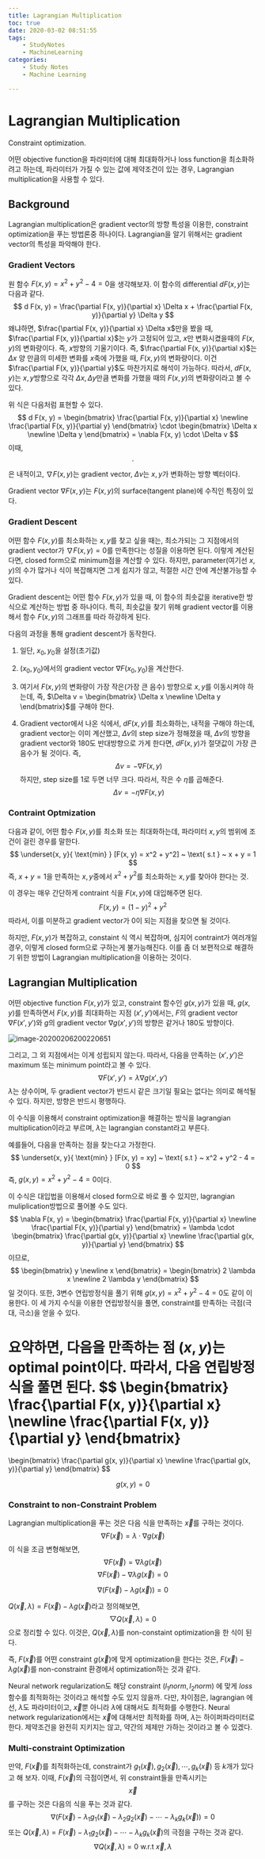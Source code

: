 ```yaml
---
title: Lagrangian Multiplication
toc: true
date: 2020-03-02 08:51:55
tags:
	- StudyNotes
	- MachineLearning
categories:
	- Study Notes
	- Machine Learning

---
```




# Lagrangian Multiplication



Constraint optimization.

어떤 objective function을 파라미터에 대해 최대화하거나 loss function을 최소화하려고 하는데, 파라미터가 가질 수 있는 값에 제약조건이 있는 경우, Lagrangian multiplication을 사용할 수 있다.



## Background

Lagrangian multiplication은 gradient vector의 방향 특성을 이용한, constraint optimization을 푸는 방법론중 하나이다. Lagrangian을 알기 위해서는 gradient vector의 특성을 파악해야 한다.



### Gradient Vectors

원 함수 $F(x, y) = x^2 + y^2 - 4 = 0$을 생각해보자. 이 함수의 differential $d F(x, y)$는 다음과 같다.
$$
d F(x, y) = \frac{\partial F(x, y)}{\partial x} \Delta x + \frac{\partial F(x, y)}{\partial y} \Delta y
$$
왜냐하면, $\frac{\partial F(x, y)}{\partial x} \Delta x$만을 봤을 때, $\frac{\partial F(x, y)}{\partial x}$는 $y$가 고정되어 있고, $x$만 변화시켰을때의 $F(x, y)$의 변화량이다. 즉, $x$방향의 기울기이다. 즉, $\frac{\partial F(x, y)}{\partial x}$는 $\Delta x$ 양 만큼의 미세한 변화를 $x$축에 가했을 때, $F(x, y)$의 변화량이다. 이건 $\frac{\partial F(x, y)}{\partial y}$도 마찬가지로 해석이 가능하다. 따라서, $d F(x, y)$는 $x, y$방향으로 각각 $\Delta x, \Delta y$만큼 변화를 가했을 때의 $F(x, y)$의 변화량이라고 볼 수 있다.

위 식은 다음처럼 표현할 수 있다.
$$
d F(x, y) = \begin{bmatrix}
\frac{\partial F(x, y)}{\partial x} \newline 
\frac{\partial F(x, y)}{\partial y}
\end{bmatrix} \cdot \begin{bmatrix}
\Delta x \newline 
\Delta y
\end{bmatrix} = 
\nabla F(x, y) \cdot \Delta v
$$
이때, $$\cdot$$은 내적이고, $\nabla F(x, y)$는 gradient vector, $\Delta v$는 $x, y$가 변화하는 방향 벡터이다.

Gradient vector $\nabla F(x, y)$는 $F(x, y)$의 surface(tangent plane)에 수직인 특징이 있다.



### Gradient Descent

어떤 함수 $F(x, y)$를 최소화하는 $x, y$를 찾고 싶을 때는, 최소가되는 그 지점에서의 gradient vector가 $\nabla F(x, y)=0$를 만족한다는 성질을 이용하면 된다. 이렇게 계산된다면, closed form으로 minimum점을 계산할 수 있다. 하지만, parameter(여기선 $x, y$)의 수가 많거나 식이 복잡해지면 그게 쉽지가 않고, 적절한 시간 안에 계산불가능할 수 있다.

Gradient descent는 어떤 함수 $F(x, y)$가 있을 때, 이 함수의 최솟값을 iterative한 방식으로 계산하는 방법 중 하나이다. 특히, 최솟값을 찾기 위해 gradient vector를 이용해서 함수 $F(x, y)$의 그래프를 따라 하강하게 된다.

다음의 과정을 통해 gradient descent가 동작한다.

1. 일단, $x_0, y_0$을 설정(초기값)

2. $(x_0, y_0)$에서의 gradient vector $\nabla F(x_0, y_0)$을 계산한다.

3. 여기서 $F(x, y)$의 변화량이 가장 작은(가장 큰 음수) 방향으로 $x, y$를 이동시켜야 하는데, 즉, $\Delta v = \begin{bmatrix} \Delta x \newline \Delta y \end{bmatrix}$를 구해야 한다.

4. Gradient vector에서 나온 식에서, $dF(x, y)$를 최소화하는, 내적을 구해야 하는데, gradient vector는 이미 계산했고, $\Delta v$의 step size가 정해졌을 때, $\Delta v$의 방향을 gradient vector와 180도 반대방향으로 가게 한다면, $dF(x, y)$가 절댓값이 가장 큰 음수가 될 것이다. 즉,
   $$
   \Delta v = -\nabla F(x, y)
   $$
   하지만, step size를 1로 두면 너무 크다. 따라서, 작은 수 $\eta$를 곱해준다.
   $$
   \Delta v = - \eta \nabla F(x, y)
   $$
   



### Contraint Optmization

다음과 같이, 어떤 함수 $F(x, y)$를 최소화 또는 최대화하는데, 파라미터 $x, y$의 범위에 조건이 걸린 경우를 말한다.
$$
\underset{x, y}{ \text{min} } [F(x, y) = x^2 + y^2] ~ \text{ s.t } ~ x + y = 1
$$
즉, $x + y = 1$을 만족하는 $x, y$중에서 $x^2+ y^2$를 최소화하는 $x, y$를 찾아야 한다는 것.

이 경우는 매우 간단하게 contraint 식을 $F(x, y)$에 대입해주면 된다.
$$
F(x, y) = (1 - y)^2 + y^2
$$
따라서, 이를 미분하고 gradient vector가 0이 되는 지점을 찾으면 될 것이다.

하지만, $F(x, y)$가 복잡하고, constaint 식 역시 복잡하며, 심지어 contraint가 여러개일 경우, 이렇게 closed form으로 구하는게 불가능해진다. 이를 좀 더 보편적으로 해결하기 위한 방법이 Lagrangian multiplication을 이용하는 것이다.



## Lagrangian Multiplication

어떤 objective function $F(x, y)$가 있고, constraint 함수인 $g(x, y)$가 있을 때, $g(x, y)$를 만족하면서 $F(x, y)$를 최대화하는 지점 $(x', y')$에서는, $F$의 gradient vector $\nabla F(x', y')$와 $g$의 gradient vector $\nabla g(x', y')$의 방향은 같거나 180도 방향이다.

![image-20200206200220651](https://raw.githubusercontent.com/wayexists02/my-study-note/image/typora/image/image-20200206200220651.png)

그리고, 그 외 지점에서는 이게 성립되지 않는다. 따라서, 다음을 만족하는 $(x', y')$은 maximum 또는 minimum point라고 볼 수 있다.
$$
\nabla F(x', y') = \lambda \nabla g(x', y')
$$
$\lambda$는 상수이며, 두 gradient vector가 반드시 같은 크기일 필요는 없다는 의미로 해석될 수 있다. 하지만, 방향은 반드시 평행하다.

이 수식을 이용해서 constraint optimization을 해결하는 방식을 lagrangian multiplication이라고 부르며, $\lambda$는 lagrangian constant라고 부른다.

예를들어, 다음을 만족하는 점을 찾는다고 가정한다.
$$
\underset{x, y}{ \text{min} } [F(x, y) = xy] ~ \text{ s.t } ~ x^2 + y^2 - 4 = 0
$$
즉, $g(x, y) = x^2 + y^2 - 4 = 0$이다.

이 수식은 대입법을 이용해서 closed form으로 바로 풀 수 있지만, lagrangian muliplication방법으로 풀어볼 수도 있다.
$$
\nabla F(x, y) = \begin{bmatrix}
\frac{\partial F(x, y)}{\partial x} \newline 
\frac{\partial F(x, y)}{\partial y}
\end{bmatrix}
= \lambda \cdot \begin{bmatrix}
\frac{\partial g(x, y)}{\partial x} \newline 
\frac{\partial g(x, y)}{\partial y}
\end{bmatrix}
$$
이므로,
$$
\begin{bmatrix}
y \newline 
x
\end{bmatrix}
= \begin{bmatrix}
2 \lambda x \newline 
2 \lambda y
\end{bmatrix}
$$
일 것이다. 또한, 3변수 연립방정식을 풀기 위해 $g(x, y) = x^2 + y^2 - 4 = 0$도 같이 이용한다. 이 세 가지 수식을 이용한 연립방정식을 풀면, constraint를 만족하는 극점(극대, 극소)을 얻을 수 있다.



요약하면, 다음을 만족하는 점 $(x, y)$는 optimal point이다. 따라서, 다음 연립방정식을 풀면 된다.
$$
\begin{bmatrix}
\frac{\partial F(x, y)}{\partial x} \newline 
\frac{\partial F(x, y)}{\partial y}
\end{bmatrix}
=
\begin{bmatrix}
\frac{\partial g(x, y)}{\partial x} \newline 
\frac{\partial g(x, y)}{\partial y}
\end{bmatrix}
$$

$$
g(x, y) = 0
$$



### Constraint to non-Constraint Problem

Lagrangian multiplication을 푸는 것은 다음 식을 만족하는 $\vec{x}$를 구하는 것이다.
$$
\nabla F(\vec{x}) = \lambda \cdot \nabla g(\vec{x})
$$
이 식을 조금 변형해보면,
$$
\nabla F(\vec{x}) = \nabla \lambda g(\vec{x})
$$
$$
\nabla F(\vec{x}) - \nabla \lambda g(\vec{x}) = 0
$$

$$
\nabla (F(\vec{x}) - \lambda g(\vec{x})) = 0
$$

$Q(\vec{x}, \lambda) = F(\vec{x}) - \lambda g(\vec{x})$라고 정의해보면,
$$
\bigtriangledown Q(\vec{x}, \lambda) = 0
$$
으로 정리할 수 있다. 이것은, $Q(\vec{x},\lambda)$를 non-constaint optimization을 한 식이 된다.

즉, $F(\vec{x})$를 어떤 constraint $g(\vec{x})$에 맞게 optimization을 한다는 것은, $F(\vec{x}) - \lambda g(\vec{x})$를 non-constraint 환경에서 optimization하는 것과 같다.

Neural network regularization도 해당 constraint ($l_1 norm, l_2 norm$) 에 맞게 $loss$함수를 최적화하는 것이라고 해석할 수도 있지 않을까. 다만, 차이점은, lagrangian 에선, $\lambda$도 파라미터이고, $\vec{x}$뿐 아니라 $\lambda$에 대해서도 최적화를 수행한다. Neural network regularization에서는 $\vec{x}$에 대해서만 최적화를 하며, $\lambda$는 하이퍼파라미터로 한다. 제약조건을 완전히 지키지는 않고, 약간의 제제만 가하는 것이라고 볼 수 있겠다.



### Multi-constraint Optimization

만약, $F(\vec{x})$를 최적화하는데, constraint가 $g_1(\vec{x}), g_2(\vec{x}), \cdots, g_k(\vec{x})$ 등 $k$개가 있다고 해 보자. 이때, $F(\vec{x})$의 극점이면서, 위 constraint들을 만족시키는 $$\vec{x}$$를 구하는 것은 다음의 식을 푸는 것과 같다.
$$
\nabla (F(\vec{x}) - \lambda_1 g_1(\vec{x}) - \lambda_2 g_2 (\vec{x}) - \cdots - \lambda_k g_k (\vec{x})) = 0
$$
또는 $Q(\vec{x}, \lambda) = F(\vec{x}) - \lambda_1 g_2(\vec{x}) - \cdots - \lambda_k g_k(\vec{x})$의 극점을 구하는 것과 같다.
$$
\nabla Q(\vec{x}, \lambda) = 0 ~ \text{w.r.t} ~ \vec{x}, \lambda
$$


